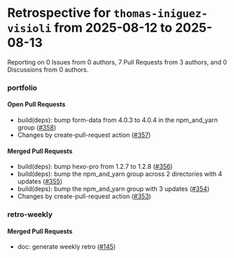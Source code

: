 # Retrospective for `thomas-iniguez-visioli` from 2025-08-12 to 2025-08-13

Reporting on 0 Issues from 0 authors, 7 Pull Requests from 3 authors, and 0 Discussions from 0 authors.


### portfolio

#### Open Pull Requests

- build(deps): bump form-data from 4.0.3 to 4.0.4 in the npm_and_yarn group ([#358](https://github.com/thomas-iniguez-visioli/portfolio/pull/358))
- Changes by create-pull-request action ([#357](https://github.com/thomas-iniguez-visioli/portfolio/pull/357))

#### Merged Pull Requests

- build(deps): bump hexo-pro from 1.2.7 to 1.2.8 ([#356](https://github.com/thomas-iniguez-visioli/portfolio/pull/356))
- build(deps): bump the npm_and_yarn group across 2 directories with 4 updates ([#355](https://github.com/thomas-iniguez-visioli/portfolio/pull/355))
- build(deps): bump the npm_and_yarn group with 3 updates ([#354](https://github.com/thomas-iniguez-visioli/portfolio/pull/354))
- Changes by create-pull-request action ([#353](https://github.com/thomas-iniguez-visioli/portfolio/pull/353))

### retro-weekly

#### Merged Pull Requests

- doc: generate weekly retro ([#145](https://github.com/thomas-iniguez-visioli/retro-weekly/pull/145))